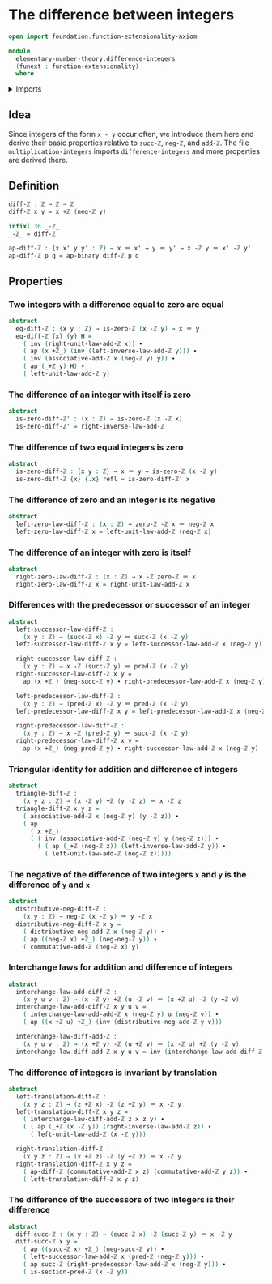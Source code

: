 # The difference between integers

```agda
open import foundation.function-extensionality-axiom

module
  elementary-number-theory.difference-integers
  (funext : function-extensionality)
  where
```

<details><summary>Imports</summary>

```agda
open import elementary-number-theory.addition-integers funext
open import elementary-number-theory.integers

open import foundation.action-on-identifications-binary-functions
open import foundation.action-on-identifications-functions
open import foundation.identity-types funext
open import foundation.interchange-law
```

</details>

## Idea

Since integers of the form `x - y` occur often, we introduce them here and
derive their basic properties relative to `succ-ℤ`, `neg-ℤ`, and `add-ℤ`. The
file `multiplication-integers` imports `difference-integers` and more properties
are derived there.

## Definition

```agda
diff-ℤ : ℤ → ℤ → ℤ
diff-ℤ x y = x +ℤ (neg-ℤ y)

infixl 36 _-ℤ_
_-ℤ_ = diff-ℤ

ap-diff-ℤ : {x x' y y' : ℤ} → x ＝ x' → y ＝ y' → x -ℤ y ＝ x' -ℤ y'
ap-diff-ℤ p q = ap-binary diff-ℤ p q
```

## Properties

### Two integers with a difference equal to zero are equal

```agda
abstract
  eq-diff-ℤ : {x y : ℤ} → is-zero-ℤ (x -ℤ y) → x ＝ y
  eq-diff-ℤ {x} {y} H =
    ( inv (right-unit-law-add-ℤ x)) ∙
    ( ap (x +ℤ_) (inv (left-inverse-law-add-ℤ y))) ∙
    ( inv (associative-add-ℤ x (neg-ℤ y) y)) ∙
    ( ap (_+ℤ y) H) ∙
    ( left-unit-law-add-ℤ y)
```

### The difference of an integer with itself is zero

```agda
abstract
  is-zero-diff-ℤ' : (x : ℤ) → is-zero-ℤ (x -ℤ x)
  is-zero-diff-ℤ' = right-inverse-law-add-ℤ
```

### The difference of two equal integers is zero

```agda
abstract
  is-zero-diff-ℤ : {x y : ℤ} → x ＝ y → is-zero-ℤ (x -ℤ y)
  is-zero-diff-ℤ {x} {.x} refl = is-zero-diff-ℤ' x
```

### The difference of zero and an integer is its negative

```agda
abstract
  left-zero-law-diff-ℤ : (x : ℤ) → zero-ℤ -ℤ x ＝ neg-ℤ x
  left-zero-law-diff-ℤ x = left-unit-law-add-ℤ (neg-ℤ x)
```

### The difference of an integer with zero is itself

```agda
abstract
  right-zero-law-diff-ℤ : (x : ℤ) → x -ℤ zero-ℤ ＝ x
  right-zero-law-diff-ℤ x = right-unit-law-add-ℤ x
```

### Differences with the predecessor or successor of an integer

```agda
abstract
  left-successor-law-diff-ℤ :
    (x y : ℤ) → (succ-ℤ x) -ℤ y ＝ succ-ℤ (x -ℤ y)
  left-successor-law-diff-ℤ x y = left-successor-law-add-ℤ x (neg-ℤ y)

  right-successor-law-diff-ℤ :
    (x y : ℤ) → x -ℤ (succ-ℤ y) ＝ pred-ℤ (x -ℤ y)
  right-successor-law-diff-ℤ x y =
    ap (x +ℤ_) (neg-succ-ℤ y) ∙ right-predecessor-law-add-ℤ x (neg-ℤ y)

  left-predecessor-law-diff-ℤ :
    (x y : ℤ) → (pred-ℤ x) -ℤ y ＝ pred-ℤ (x -ℤ y)
  left-predecessor-law-diff-ℤ x y = left-predecessor-law-add-ℤ x (neg-ℤ y)

  right-predecessor-law-diff-ℤ :
    (x y : ℤ) → x -ℤ (pred-ℤ y) ＝ succ-ℤ (x -ℤ y)
  right-predecessor-law-diff-ℤ x y =
    ap (x +ℤ_) (neg-pred-ℤ y) ∙ right-successor-law-add-ℤ x (neg-ℤ y)
```

### Triangular identity for addition and difference of integers

```agda
abstract
  triangle-diff-ℤ :
    (x y z : ℤ) → (x -ℤ y) +ℤ (y -ℤ z) ＝ x -ℤ z
  triangle-diff-ℤ x y z =
    ( associative-add-ℤ x (neg-ℤ y) (y -ℤ z)) ∙
    ( ap
      ( x +ℤ_)
      ( ( inv (associative-add-ℤ (neg-ℤ y) y (neg-ℤ z))) ∙
        ( ( ap (_+ℤ (neg-ℤ z)) (left-inverse-law-add-ℤ y)) ∙
          ( left-unit-law-add-ℤ (neg-ℤ z)))))
```

### The negative of the difference of two integers `x` and `y` is the difference of `y` and `x`

```agda
abstract
  distributive-neg-diff-ℤ :
    (x y : ℤ) → neg-ℤ (x -ℤ y) ＝ y -ℤ x
  distributive-neg-diff-ℤ x y =
    ( distributive-neg-add-ℤ x (neg-ℤ y)) ∙
    ( ap ((neg-ℤ x) +ℤ_) (neg-neg-ℤ y)) ∙
    ( commutative-add-ℤ (neg-ℤ x) y)
```

### Interchange laws for addition and difference of integers

```agda
abstract
  interchange-law-add-diff-ℤ :
    (x y u v : ℤ) → (x -ℤ y) +ℤ (u -ℤ v) ＝ (x +ℤ u) -ℤ (y +ℤ v)
  interchange-law-add-diff-ℤ x y u v =
    ( interchange-law-add-add-ℤ x (neg-ℤ y) u (neg-ℤ v)) ∙
    ( ap ((x +ℤ u) +ℤ_) (inv (distributive-neg-add-ℤ y v)))

  interchange-law-diff-add-ℤ :
    (x y u v : ℤ) → (x +ℤ y) -ℤ (u +ℤ v) ＝ (x -ℤ u) +ℤ (y -ℤ v)
  interchange-law-diff-add-ℤ x y u v = inv (interchange-law-add-diff-ℤ x u y v)
```

### The difference of integers is invariant by translation

```agda
abstract
  left-translation-diff-ℤ :
    (x y z : ℤ) → (z +ℤ x) -ℤ (z +ℤ y) ＝ x -ℤ y
  left-translation-diff-ℤ x y z =
    ( interchange-law-diff-add-ℤ z x z y) ∙
    ( ( ap (_+ℤ (x -ℤ y)) (right-inverse-law-add-ℤ z)) ∙
      ( left-unit-law-add-ℤ (x -ℤ y)))

  right-translation-diff-ℤ :
    (x y z : ℤ) → (x +ℤ z) -ℤ (y +ℤ z) ＝ x -ℤ y
  right-translation-diff-ℤ x y z =
    ( ap-diff-ℤ (commutative-add-ℤ x z) (commutative-add-ℤ y z)) ∙
    ( left-translation-diff-ℤ x y z)
```

### The difference of the successors of two integers is their difference

```agda
abstract
  diff-succ-ℤ : (x y : ℤ) → (succ-ℤ x) -ℤ (succ-ℤ y) ＝ x -ℤ y
  diff-succ-ℤ x y =
    ( ap ((succ-ℤ x) +ℤ_) (neg-succ-ℤ y)) ∙
    ( left-successor-law-add-ℤ x (pred-ℤ (neg-ℤ y))) ∙
    ( ap succ-ℤ (right-predecessor-law-add-ℤ x (neg-ℤ y))) ∙
    ( is-section-pred-ℤ (x -ℤ y))
```
